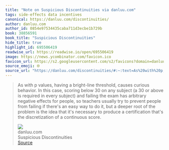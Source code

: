 ```yaml
---
title: "Note on Suspicious Discontinuities via danluu.com"
tags: side-effects data incentives
canonical: https://danluu.com/discontinuities/
author: danluu.com
author_id: 0854e97534435caba711d3ecbe1b729b
book: 38856591
book_title: "Suspicious Discontinuities"
hide_title: true
highlight_id: 695506419
readwise_url: https://readwise.io/open/695506419
image: https://news.ycombinator.com/favicon.ico
favicon_url: https://s2.googleusercontent.com/s2/favicons?domain=danluu.com
source_emoji: 🌐
source_url: "https://danluu.com/discontinuities/#:~:text=As%20with%20p,a%20continuous%20score."
---
```


> As with p values, having a bright-line threshold, causes curious behavior. In this case, scoring below 30 on any subject (a 30 or above is required in every subject) and failing the exam has arbitrary negative effects for people, so teachers usually try to prevent people from failing if there's an easy way to do it, but a deeper root of the problem is the idea that it's necessary to produce a certification that's the discretization of a continuous score.
> <div class="quoteback-footer"><div class="quoteback-avatar"><img class="mini-favicon" src="https://s2.googleusercontent.com/s2/favicons?domain=danluu.com"></div><div class="quoteback-metadata"><div class="metadata-inner"><span style="display:none">FROM:</span><div aria-label="danluu.com" class="quoteback-author"> danluu.com</div><div aria-label="Suspicious Discontinuities" class="quoteback-title"> Suspicious Discontinuities</div></div></div><div class="quoteback-backlink"><a target="_blank" aria-label="go to the full text of this quotation" rel="noopener" href="https://danluu.com/discontinuities/#:~:text=As%20with%20p,a%20continuous%20score." class="quoteback-arrow"> Source</a></div></div>
